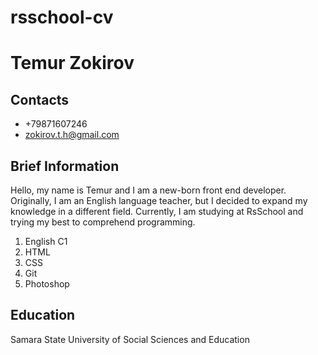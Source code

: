 # rsschool-cv
# Temur Zokirov
## Contacts
* +79871607246
* zokirov.t.h@gmail.com
## Brief Information
Hello, my name is Temur and I am a new-born front end developer. Originally, I am an English language teacher, but I decided to expand my knowledge in a different field. Currently, I am studying at RsSchool and trying my best to comprehend programming.
1. English C1
2. HTML
3. CSS
4. Git
5. Photoshop
## Education
Samara State University of Social Sciences and Education

